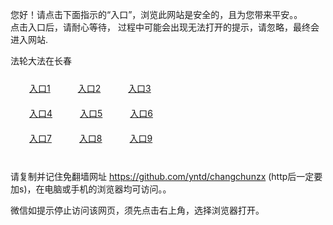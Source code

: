 您好！请点击下面指示的“入口”，浏览此网站是安全的，且为您带来平安。。 <br/>
点击入口后，请耐心等待， 过程中可能会出现无法打开的提示，请忽略，最终会进入网站. </br>

法轮大法在长春<br/>
<div style="padding:10px"><a style="margin:20px" target="_blank" href="https://d2de7lymcaty5h.cloudfront.net/2Qpsp?soeuuj" id="ccLink1" rel="nofollow">入口1</a> <a target="_blank" style="margin:20px" href="https://d3tjqhrw10ykj5.cloudfront.net/2Qpsp?zsqgdw" id="ccLink2" rel="nofollow">入口2</a> <a style="margin:20px" target="_blank" href="https://dpczo0cvmla0m.cloudfront.net/2Qpsp?euekkijs" id="ccLink3" rel="nofollow">入口3</a></div>

<div style="padding:10px" ><a style="margin:20px" target="_blank" href="https://d2de7lymcaty5h.cloudfront.net/2Qpsp?soeuuj" id="ccLink4" rel="nofollow">入口4</a> <a style="margin:20px" href="https://d3tjqhrw10ykj5.cloudfront.net/2Qpsp?zsqgdw" target="_blank" id="ccLink5" rel="nofollow">入口5</a> <a style="margin:20px" href="https://dpczo0cvmla0m.cloudfront.net/2Qpsp?euekkijs" target="_blank" id="ccLink6" rel="nofollow">入口6</a></div>

<div style="padding:10px"><a style="margin:20px" target="_blank" href="https://d2de7lymcaty5h.cloudfront.net/2Qpsp?soeuuj" id="ccLink7" rel="nofollow">入口7</a> <a style="margin:20px" href="https://d3tjqhrw10ykj5.cloudfront.net/2Qpsp?zsqgdw" target="_blank" id="ccLink8" rel="nofollow">入口8</a> <a style="margin:20px" target="_blank" href="https://dpczo0cvmla0m.cloudfront.net/2Qpsp?euekkijs" id="ccLink9" rel="nofollow">入口9</a></div>

<br/>



请复制并记住免翻墙网址 https://github.com/yntd/changchunzx (http后一定要加s)，在电脑或手机的浏览器均可访问。。<br/>

微信如提示停止访问该网页，须先点击右上角，选择浏览器打开。
